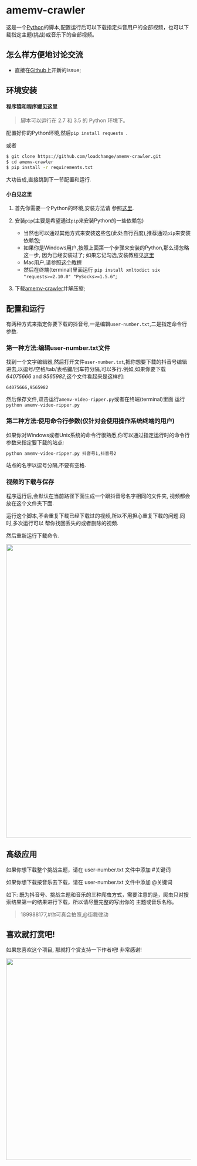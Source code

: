 amemv-crawler
===============

这是一个[Python](https://www.python.org)的脚本,配置运行后可以下载指定抖音用户的全部视频，也可以下载指定主题(挑战)或音乐下的全部视频。

## 怎么样方便地讨论交流

* 直接在[Github](https://github.com/loadchange/amemv-crawler/issues/new)上开新的issue;

## 环境安装

#### 程序猿和程序媛见这里

> 脚本可以运行在 2.7 和 3.5 的 Python 环境下。

配置好你的Python环境,然后`pip install requests `.

或者

```bash
$ git clone https://github.com/loadchange/amemv-crawler.git
$ cd amemv-crawler
$ pip install -r requirements.txt
```

大功告成,直接跳到下一节配置和运行.

#### 小白见这里

1. 首先你需要一个Python的环境,安装方法请
参照[这里](http://www.liaoxuefeng.com/wiki/001374738125095c955c1e6d8bb493182103fac9270762a000/001374738150500472fd5785c194ebea336061163a8a974000).

2. 安装`pip`(主要是希望通过`pip`来安装Python的一些依赖包)

    * 当然也可以通过其他方式来安装这些包(此处自行百度),推荐通过`pip`来安装依赖包;
    * 如果你是Windows用户,按照上面第一个步骤来安装的Python,那么请忽略这一步,
    因为已经安装过了; 如果忘记勾选,安装教程见[这里](http://www.tuicool.com/articles/eiM3Er3/)
    * Mac用户,请参照[这个教程](http://blog.csdn.net/fancylovejava/article/details/39140373)
    * 然后在终端(terminal)里面运行 `pip install xmltodict six "requests>=2.10.0" "PySocks>=1.5.6"`;


3. 下载[amemv-crawler](https://github.com/loadchange/amemv-crawler/archive/master.zip)并解压缩;


## 配置和运行

有两种方式来指定你要下载的抖音号,一是编辑`user-number.txt`,二是指定命令行参数.

### 第一种方法:编辑user-number.txt文件

找到一个文字编辑器,然后打开文件`user-number.txt`,把你想要下载的抖音号编辑进去,以逗号/空格/tab/表格鍵/回车符分隔,可以多行.例如,如果你要下载 _64075666_ and _9565982_,这个文件看起来是这样的:

```
64075666,9565982
```

然后保存文件,双击运行`amemv-video-ripper.py`或者在终端(terminal)里面
运行`python amemv-video-ripper.py`

### 第二种方法:使用命令行参数(仅针对会使用操作系统终端的用户)

如果你对Windows或者Unix系统的命令行很熟悉,你可以通过指定运行时的命令行参数来指定要下载的站点:

```bash
python amemv-video-ripper.py 抖音号1,抖音号2
```

站点的名字以逗号分隔,不要有空格.

### 视频的下载与保存

程序运行后,会默认在当前路径下面生成一个跟抖音号名字相同的文件夹,
视频都会放在这个文件夹下面.

运行这个脚本,不会重复下载已经下载过的视频,所以不用担心重复下载的问题.同时,多次运行可以
帮你找回丢失的或者删除的视频.

然后重新运行下载命令.
<p align="center"><img src="https://raw.githubusercontent.com/loadchange/amemv-crawler/master/end-of-run.jpg" width="800"></p>

## 高级应用

如果你想下载整个挑战主题，请在 user-number.txt 文件中添加 #关键词

如果你想下载按音乐去下载，请在 user-number.txt 文件中添加 @关键词

如下: 既为抖音号、挑战主题和音乐的三种爬虫方式，需要注意的是，爬虫只对搜索结果第一的结果进行下载，所以请尽量完整的写出你的 主题或音乐名称。

> 189988177,#你可真会拍照,@街舞律动


## 喜欢就打赏吧!

如果您喜欢这个项目, 那就打个赏支持一下作者吧! 非常感谢!

<p align="center"><img src="https://raw.githubusercontent.com/loadchange/amemv-crawler/master/award.jpg" width="550"></p>
